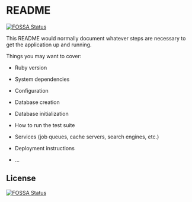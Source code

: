 # README
[![FOSSA Status](https://app.fossa.io/api/projects/git%2Bgithub.com%2Ftetsuya%2Fhondana_space.svg?type=shield)](https://app.fossa.io/projects/git%2Bgithub.com%2Ftetsuya%2Fhondana_space?ref=badge_shield)


This README would normally document whatever steps are necessary to get the
application up and running.

Things you may want to cover:

* Ruby version

* System dependencies

* Configuration

* Database creation

* Database initialization

* How to run the test suite

* Services (job queues, cache servers, search engines, etc.)

* Deployment instructions

* ...


## License
[![FOSSA Status](https://app.fossa.io/api/projects/git%2Bgithub.com%2Ftetsuya%2Fhondana_space.svg?type=large)](https://app.fossa.io/projects/git%2Bgithub.com%2Ftetsuya%2Fhondana_space?ref=badge_large)